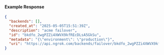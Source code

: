<!-- Code generated for API Clients. DO NOT EDIT. -->

#### Example Response

```json
{
  "backends": [],
  "created_at": "2025-05-05T15:51:39Z",
  "description": "acme failover",
  "id": "bkdfo_2wgPZZi4XWVX9kfREcDLsA5GkSu",
  "metadata": "{\"environment\": \"production\"}",
  "uri": "https://api.ngrok.com/backends/failover/bkdfo_2wgPZZi4XWVX9kfREcDLsA5GkSu"
}
```
